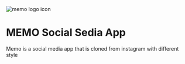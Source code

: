 
<img alt="memo logo icon " src="https://res.cloudinary.com/dpauzjusi/image/upload/v1708767660/MEMO_logo_qxmtsm.ico">

# MEMO Social Sedia App

Memo is a social media app that is cloned from instagram with different style 
